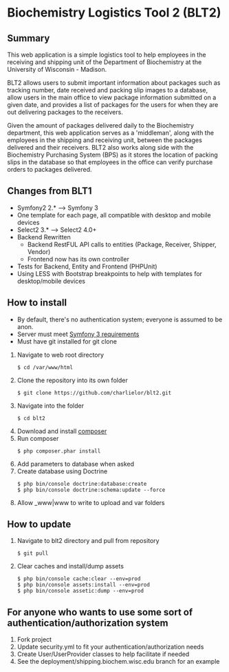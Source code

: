 Biochemistry Logistics Tool 2 (BLT2)
====================================

## Summary
This web application is a simple logistics tool to help employees in the receiving and shipping unit of the Department of Biochemistry at the University of Wisconsin - Madison.

BLT2 allows users to submit important information about packages such as tracking number, date received and packing slip images to a database, allow users in the main office to view package information submitted on a given date, and provides a list of packages for the users for when they are out delivering packages to the receivers.

Given the amount of packages delivered daily to the Biochemistry department, this web application serves as a 'middleman', along with the employees in the shipping and receiving unit, between the packages delivered and their receivers. BLT2 also works along side with the Biochemistry Purchasing System (BPS) as it stores the location of packing slips in the database so that employees in the office can verify purchase orders to packages delivered.

## Changes from BLT1
* Symfony2 2.* --> Symfony 3
* One template for each page, all compatible with desktop and mobile devices
* Select2 3.* --> Select2 4.0+
* Backend Rewritten
    * Backend RestFUL API calls to entities (Package, Receiver, Shipper, Vendor)
    * Frontend now has its own controller
* Tests for Backend, Entity and Frontend (PHPUnit)
* Using LESS with Bootstrap breakpoints to help with templates for desktop/mobile devices

## How to install
* By default, there's no authentication system; everyone is assumed to be anon.
* Server must meet [Symfony 3 requirements](http://symfony.com/doc/current/reference/requirements.html)
* Must have git installed for git clone

1. Navigate to web root directory
    ```
    $ cd /var/www/html
    ```
2. Clone the repository into its own folder
    ```
    $ git clone https://github.com/charlielor/blt2.git
    ```
3. Navigate into the folder
    ```
    $ cd blt2
    ```
4. Download and install [composer](https://getcomposer.org/download/)
5. Run composer
    ```
    $ php composer.phar install
    ```
6. Add parameters to database when asked
7. Create database using Doctrine
    ```
    $ php bin/console doctrine:database:create
    $ php bin/console doctrine:schema:update --force
    ```
8. Allow _www|www to write to upload and var folders

## How to update
1. Navigate to blt2 directory and pull from repository
    ```
    $ git pull
    ```
2. Clear caches and install/dump assets
    ```
    $ php bin/console cache:clear --env=prod
    $ php bin/console assets:install --env=prod
    $ php bin/console assetic:dump --env=prod
    ```

## For anyone who wants to use some sort of authentication/authorization system
1. Fork project
2. Update security.yml to fit your authentication/authorization needs
3. Create User/UserProvider classes to help facilitate if needed
4. See the deployment/shipping.biochem.wisc.edu branch for an example